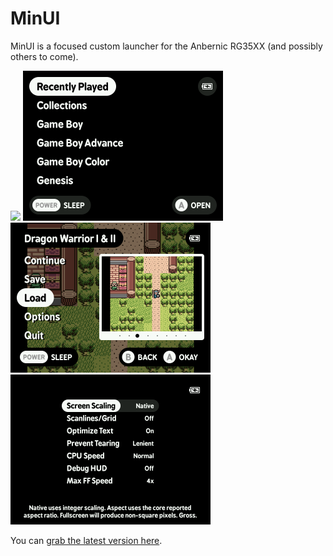 # MinUI

MinUI is a focused custom launcher for the Anbernic RG35XX (and possibly others to come).

<img src="skeleton/SYSTEM/rg35xx/data/boo_logo.png" width=320 /> <img src="github/minui-main.png" width=320 /> <img src="github/minui-menu-gbc.png" width=320 /> <img src="github/minui-menu-options-frontend.png" width=320 />

You can [grab the latest version here](https://github.com/shauninman/union-minui/releases).